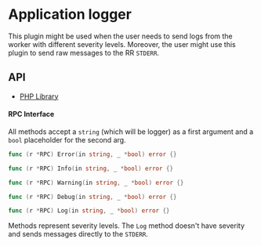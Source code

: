 # Application logger

This plugin might be used when the user needs to send logs from the worker with different severity levels. Moreover,
the user might use this plugin to send raw messages to the RR `STDERR`.

## API

- [PHP Library](https://github.com/roadrunner-php/app-logger)

#### RPC Interface 

All methods accept a `string` (which will be logger) as a first argument and a `bool` placeholder for the second arg.
```go
func (r *RPC) Error(in string, _ *bool) error {}

func (r *RPC) Info(in string, _ *bool) error {}

func (r *RPC) Warning(in string, _ *bool) error {}

func (r *RPC) Debug(in string, _ *bool) error {}

func (r *RPC) Log(in string, _ *bool) error {}
```

Methods represent severity levels. The `Log` method doesn't have severity and sends messages directly to the `STDERR`. 
